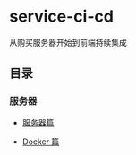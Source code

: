 # service-ci-cd

从购买服务器开始到前端持续集成

## 目录

### 服务器

- [服务器篇](./markdown/01-服务器篇.md)

- [Docker 篇](./markdown/02-Docker篇.md)
